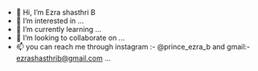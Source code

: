 - 👋 Hi, I’m Ezra shasthri B
- 👀 I’m interested in ...
- 🌱 I’m currently learning ...
- 💞️ I’m looking to collaborate on ...
- 📫 you can reach me through instagram :- @prince_ezra_b and gmail:- ezrashasthrib@gmail.com ...

<!---
ezrashasthrib/ezrashasthrib is a ✨ special ✨ repository because its `README.md` (this file) appears on your GitHub profile.
You can click the Preview link to take a look at your changes.
--->
